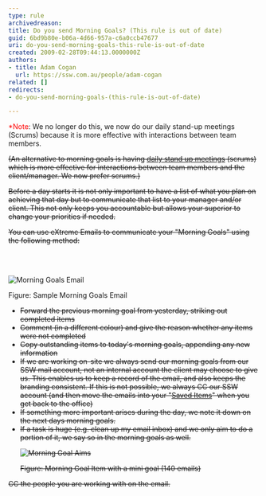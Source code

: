 ```yaml
---
type: rule
archivedreason: 
title: Do you send Morning Goals? (This rule is out of date)
guid: 6bd9b80e-b06a-4d66-957a-c6a0ccb47677
uri: do-you-send-morning-goals-this-rule-is-out-of-date
created: 2009-02-28T09:44:13.0000000Z
authors:
- title: Adam Cogan
  url: https://ssw.com.au/people/adam-cogan
related: []
redirects:
- do-you-send-morning-goals-(this-rule-is-out-of-date)

---
```




  <font color="#ff0000">*Note</font>&#58; We no longer do this, we now do our daily stand-up meetings (Scrums) because it is more effective with interactions between team members. <s>
<p>(An alternative to morning goals is having <a shape="rect" href="/Management/RulesToSuccessfulProjects/Pages/DailyStandUpScrum.aspx">daily stand up meetings</a> (scrums) which is more effective for interactions between team members and the client/manager. We now prefer scrums.)</p>
<p>Before a day starts it is not only important to have a list of what you plan on achieving that day but to communicate that list to your manager and/or client. This not only keeps you accountable but allows your superior to change your priorities if needed.</p>
<p>You can use eXtreme Emails to communicate your &quot;Morning Goals&quot; using the following method&#58;</p>
</s>

<br><excerpt class='endintro'></excerpt><br>

  <p>
    <img class="ms-rteCustom-ImageArea" alt="Morning Goals Email" src="/Management/RulesToSuccessfulProjects/PublishingImages/MorningGoals.jpg" />&#160;</p>
<font class="ms-rteCustom-FigureGood">Figure&#58; Sample Morning Goals Email </font><br>
<s>
<ul>
    <li>Forward the previous morning goal from yesterday, striking out completed items </li>
    <li>Comment (in a different colour) and give the reason whether any items were not completed </li>
    <li>Copy outstanding items to today's morning goals, appending any new information </li>
    <li>If we are working on-site we always send our morning goals from our SSW mail account, not an internal account the client may choose to give us. This enables us to keep a record of the email, and also keeps the branding consistent. If this is not possible, we always CC our SSW account (and then move the emails into your &quot;<a shape="rect" href="/Communication/RulesToBetterEmail/Pages/SaveImportantItemsInSeparateFolder.aspx">Saved Items</a>&quot; when you get back to the office) </li>
    <li>If something more important arises during the day, we note it down on the next days morning goals. </li>
    <li>If a task is huge (e.g. clean up my email inbox) and we only aim to do a portion of it, we say so in the morning goals as well.<br>
    <p><img class="ms-rteCustom-ImageArea" alt="Morning Goal Aims" src="/Management/RulesToSuccessfulProjects/PublishingImages/MorningGoalAims.gif" /> </p>
    <font class="ms-rteCustom-FigureGood">Figure&#58; Morning Goal Item with a mini goal (140 emails)</font> </li>
</ul>
CC the people you are working with on the email. </s>



